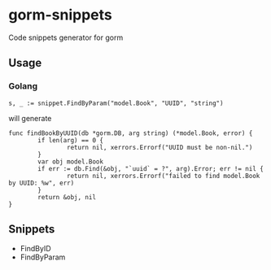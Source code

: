 # gorm-snippets
Code snippets generator for gorm

## Usage
### Golang
```
s, _ := snippet.FindByParam("model.Book", "UUID", "string")
```

will generate

```
func findBookByUUID(db *gorm.DB, arg string) (*model.Book, error) {
        if len(arg) == 0 {
                return nil, xerrors.Errorf("UUID must be non-nil.")
        }
        var obj model.Book
        if err := db.Find(&obj, "`uuid` = ?", arg).Error; err != nil {
                return nil, xerrors.Errorf("failed to find model.Book by UUID: %w", err)
        }
        return &obj, nil
}
```

## Snippets
* FindByID
* FindByParam
